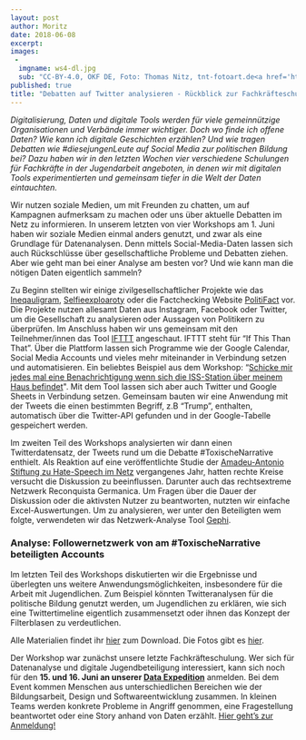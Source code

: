 ```yaml
---
layout: post
author: Moritz
date: 2018-06-08
excerpt: 
images:
 - 
  imgname: ws4-dl.jpg
  sub: "CC-BY-4.0, OKF DE, Foto: Thomas Nitz, tnt-fotoart.de<a href='https://creativecommons.org/licenses/by/4.0/deed.de'</a>"
published: true
title: "Debatten auf Twitter analysieren - Rückblick zur Fachkräfteschulung #4"
---
```


*Digitalisierung, Daten und digitale Tools werden für viele gemeinnützige Organisationen und Verbände immer wichtiger. Doch wo finde ich offene Daten? Wie kann ich digitale Geschichten erzählen? Und wie tragen Debatten wie #diesejungenLeute auf Social Media zur politischen Bildung bei? Dazu haben wir in den letzten Wochen vier verschiedene Schulungen für Fachkräfte in der Jugendarbeit angeboten, in denen wir mit digitalen Tools experimentierten und gemeinsam tiefer in die Welt der Daten eintauchten.*

Wir nutzen soziale Medien, um mit Freunden zu chatten, um auf Kampagnen aufmerksam zu machen oder uns über aktuelle Debatten im Netz zu informieren. In unserem letzten von vier Workshops am 1. Juni haben wir soziale Medien einmal anders genutzt, und zwar als eine Grundlage für Datenanalysen. Denn mittels Social-Media-Daten lassen sich auch Rückschlüsse über gesellschaftliche Probleme und Debatten ziehen. Aber wie geht man bei einer Analyse am besten vor? Und wie kann man die nötigen Daten eigentlich sammeln?

Zu Beginn stellten wir einige zivilgesellschaftlicher Projekte wie das [Ineqauligram](http://inequaligram.net/), [Selfieexploaroty](http://selfiecity.net/selfiexploratory/) oder die Factchecking Website [PolitiFact](http://www.politifact.com/) vor. Die Projekte nutzen allesamt Daten aus Instagram, Facebook oder Twitter, um die Gesellschaft zu analysieren oder Aussagen von Politikern zu überprüfen. Im Anschluss haben wir uns gemeinsam mit den Teilnehmer/innen das Tool [IFTTT](https://ifttt.com/discover) angeschaut. IFTTT steht für “If This Than That”. Über die Plattform lassen sich Programme wie der Google Calendar, Social Media Accounts und vieles mehr miteinander in Verbindung setzen und automatisieren. Ein beliebtes Beispiel aus dem Workshop: “[Schicke mir jedes mal eine Benachrichtigung wenn sich die ISS-Station über meinem Haus befindet](https://ifttt.com/applets/192040p-track-every-time-the-iss-passes-over-your-house)". Mit dem Tool lassen sich aber auch Twitter und Google Sheets in Verbindung setzen. Gemeinsam bauten wir eine Anwendung mit der Tweets die einen bestimmten Begriff, z.B “Trump”, enthalten, automatisch über die Twitter-API gefunden und in der Google-Tabelle gespeichert werden. 

Im zweiten Teil des Workshops analysierten wir dann einen Twitterdatensatz, der Tweets rund um die Debatte #ToxischeNarrative enthielt. Als Reaktion auf eine veröffentlichte Studie der [Amadeu-Antonio Stiftung zu Hate-Speech im Netz](https://www.amadeu-antonio-stiftung.de/w/files/publikationen/monitoring-2017.pdf) vergangenes Jahr, hatten rechte Kreise versucht die Diskussion zu beeinflussen. Darunter auch das rechtsextreme Netzwerk Reconquista Germanica. Um Fragen über die Dauer der Diskussion oder die aktivsten Nutzer zu beantworten, nutzten wir einfache Excel-Auswertungen. Um zu analysieren, wer unter den Beteiligten wem folgte, verwendeten wir das Netzwerk-Analyse Tool [Gephi](https://gephi.org/).

### Analyse: Followernetzwerk von am #ToxischeNarrative beteiligten Accounts

Im letzten Teil des Workshops diskutierten wir die Ergebnisse und überlegten uns weitere Anwendungsmöglichkeiten, insbesondere für die Arbeit mit Jugendlichen. Zum Beispiel könnten Twitteranalysen für die politische Bildung genutzt werden, um Jugendlichen zu erklären, wie sich eine Twittertimeline eigentlich zusammensetzt oder ihnen das Konzept der Filterblasen zu verdeutlichen.

Alle Materialien findet ihr [hier](https://demokratielabore.de/angebot/schulung) zum Download. Die Fotos gibt es [hier](https://www.flickr.com/photos/okfde/albums/72157667831731487/with/28768631918/). 

Der Workshop war zunächst unsere letzte Fachkräfteschulung. Wer sich für Datenanalyse und digitale Jugendbeteiligung interessiert, kann sich noch für den **15. und 16. Juni an unserer [Data Expedition](https://dataexpedition.demokratielabore.de)** anmelden. Bei dem Event kommen Menschen aus unterschiedlichen Bereichen wie der Bildungsarbeit, Design und Softwareentwicklung zusammen. In kleinen Teams werden konkrete Probleme in Angriff genommen, eine Fragestellung beantwortet oder eine Story anhand von Daten erzählt. [Hier geht’s zur Anmeldung!](https://goo.gl/forms/QIU6N6zCbMPEezZo1)

